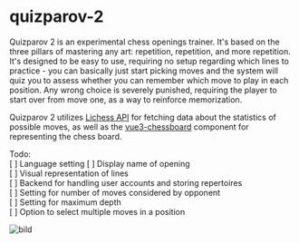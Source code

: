 # quizparov-2

Quizparov 2 is an experimental chess openings trainer. It's based on the three pillars of mastering any art: repetition, repetition, and more repetition. It's designed to be easy to use, requiring no setup regarding which lines to practice - you can basically just start picking moves and the system will quiz you to assess whether you can remember which move to play in each position. Any wrong choice is severely punished, requiring the player to start over from move one, as a way to reinforce memorization.

Quizparov 2 utilizes [Lichess API](https://lichess.org/api) for fetching data about the statistics of possible moves, as well as the [vue3-chessboard](https://github.com/qwerty084/vue3-chessboard) component for representing the chess board.

Todo:  
[ ] Language setting
[ ] Display name of opening  
[ ] Visual representation of lines  
[ ] Backend for handling user accounts and storing repertoires  
[ ] Setting for number of moves considered by opponent  
[ ] Setting for maximum depth  
[ ] Option to select multiple moves in a position  

![bild](https://github.com/thomaskrut/quizparov-2/assets/109295151/6cb0113f-e6e4-40ec-8a02-f29431eb8e2d)

